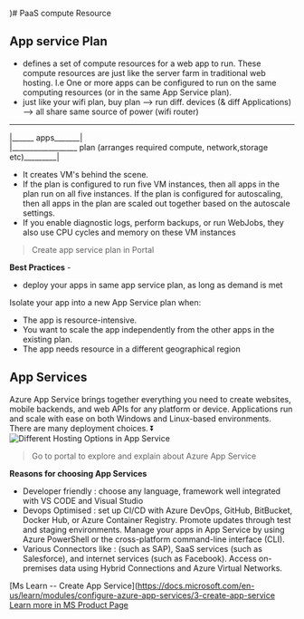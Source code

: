 )# PaaS compute Resource



## App service Plan

- defines a set of compute resources for a web app to run. These compute resources are just like the server farm in traditional web hosting. I.e  One or more apps can be configured to run on the same computing resources (or in the same App Service plan).
- just like your wifi plan, buy plan --> run diff. devices (& diff Applications) --> all share same source of power (wifi router)
--------------------
|______ apps_______|
<Br>
|__________________ plan (arranges required compute, network,storage etc)_________|


- It creates VM's behind the scene. 
- If the plan is configured to run five VM instances, then all apps in the plan run on all five instances. If the plan is configured for autoscaling, then all apps in the plan are scaled out together based on the autoscale settings.
- If you enable diagnostic logs, perform backups, or run WebJobs, they also use CPU cycles and memory on these VM instances

> Create app service plan in Portal

**Best Practices** - 
- deploy your apps in same app service plan, as long as demand is met

Isolate your app into a new App Service plan when:

- The app is resource-intensive.
- You want to scale the app independently from the other apps in the existing plan.
- The app needs resource in a different geographical region 


## App Services 

Azure App Service brings together everything you need to create websites, mobile backends, and web APIs for any platform or device. Applications run and scale with ease on both Windows and Linux-based environments. There are many deployment choices. ⏬
![Different Hosting Options in App Service](https://docs.microsoft.com/en-us/learn/wwl-azure/configure-azure-app-services/media/web-quickstarts-c154c8e4.png)

> Go to portal to explore and explain about Azure App Service


**Reasons for choosing App Services**
- Developer friendly : choose any language, framework well integrated with VS CODE and Visual Studio
- Devops Optimised : set up CI/CD with Azure DevOps, GitHub, BitBucket, Docker Hub, or Azure Container Registry. Promote updates through test and staging environments. Manage your apps in App Service by using Azure PowerShell or the cross-platform command-line interface (CLI).
- Various Connectors like : (such as SAP), SaaS services (such as Salesforce), and internet services (such as Facebook). Access on-premises data using Hybrid Connections and Azure Virtual Networks.

[Ms Learn -- Create App Service](https://docs.microsoft.com/en-us/learn/modules/configure-azure-app-services/3-create-app-service
[Learn more in MS Product Page](https://azure.microsoft.com/en-in/services/app-service/)
